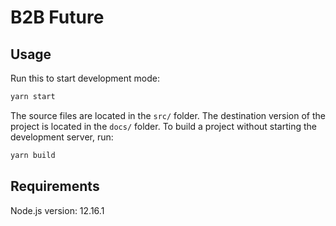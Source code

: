 # B2B Future

## Usage

Run this to start development mode:

```bash
yarn start
```

The source files are located in the `src/` folder. The destination version of the project is located in the `docs/` folder. To build a project without starting the development server, run:

```bash
yarn build
```

## Requirements

Node.js version: 12.16.1
